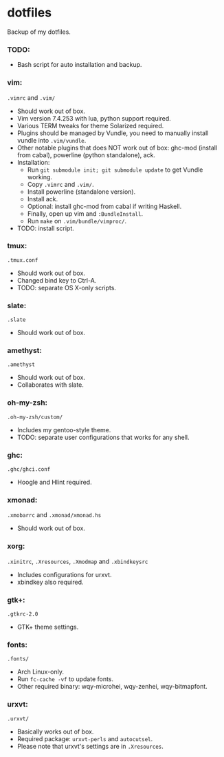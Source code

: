 dotfiles
===

Backup of my dotfiles.

### TODO:
* Bash script for auto installation and backup.

### vim:
`.vimrc` and `.vim/`
* Should work out of box.
* Vim version 7.4.253 with lua, python support required.
* Various TERM tweaks for theme Solarized required.
* Plugins should be managed by Vundle, you need to manually install vundle into `.vim/vundle`.
* Other notable plugins that does NOT work out of box: ghc-mod (install from cabal), powerline (python standalone), ack.
* Installation:
    * Run `git submodule init; git submodule update` to get Vundle working.
    * Copy `.vimrc` and `.vim/`.
    * Install powerline (standalone version).
    * Install ack.
    * Optional: install ghc-mod from cabal if writing Haskell.
    * Finally, open up vim and `:BundleInstall`.
    * Run `make` on `.vim/bundle/vimproc/`.
* TODO: install script.

### tmux:
`.tmux.conf`
* Should work out of box.
* Changed bind key to Ctrl-A.
* TODO: separate OS X-only scripts.

### slate:
`.slate`
* Should work out of box.

### amethyst:
`.amethyst`
* Should work out of box.
* Collaborates with slate.

### oh-my-zsh:
`.oh-my-zsh/custom/`
* Includes my gentoo-style theme.
* TODO: separate user configurations that works for any shell.

### ghc:
`.ghc/ghci.conf`
* Hoogle and Hlint required.

### xmonad:
`.xmobarrc` and `.xmonad/xmonad.hs`
* Should work out of box.

### xorg:
`.xinitrc`, `.Xresources`, `.Xmodmap` and `.xbindkeysrc`
* Includes configurations for urxvt.
* xbindkey also required.

### gtk+:
`.gtkrc-2.0`
* GTK+ theme settings.

### fonts:
`.fonts/`
* Arch Linux-only.
* Run `fc-cache -vf` to update fonts.
* Other required binary: wqy-microhei, wqy-zenhei, wqy-bitmapfont.

### urxvt:
`.urxvt/`
* Basically works out of box.
* Required package: `urxvt-perls` and `autocutsel`.
* Please note that urxvt's settings are in `.Xresources`.
